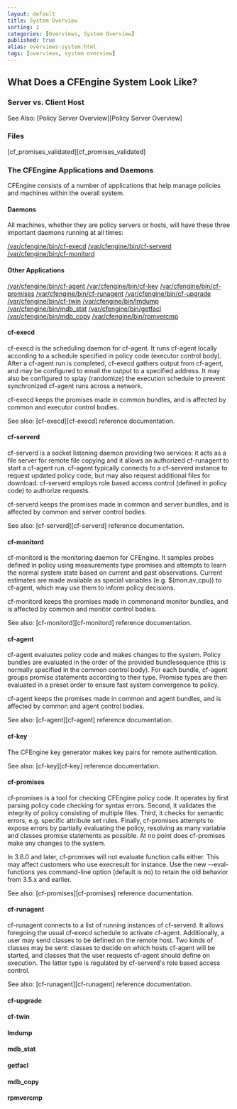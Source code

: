 ```yaml
---
layout: default
title: System Overview
sorting: 2
categories: [Overviews, System Overview]
published: true
alias: overviews-system.html
tags: [overviews, system overview]
---
```


## What Does a CFEngine System Look Like? 

### Server vs. Client Host ###

See Also: [Policy Server Overview][Policy Server Overview]

### Files ###

[cf_promises_validated][cf_promises_validated]

### The CFEngine Applications and Daemons ###

CFEngine consists of a number of applications that help manage policies and machines within the overall system.

#### Daemons ####

All machines, whether they are policy servers or hosts, will have these three important daemons running at all times:

[/var/cfengine/bin/cf-execd](#cf-execd)
[/var/cfengine/bin/cf-serverd](#cf-serverd)
[/var/cfengine/bin/cf-monitord](#cf-monitord)

#### Other Applications ####

[/var/cfengine/bin/cf-agent](#cf-agent)
[/var/cfengine/bin/cf-key](#cf-key)
[/var/cfengine/bin/cf-promises](#cf-promises)
[/var/cfengine/bin/cf-runagent](#cf-runagent)
[/var/cfengine/bin/cf-upgrade](#cf-upgrade)
[/var/cfengine/bin/cf-twin](#cf-twin)
[/var/cfengine/bin/lmdump](#lmdump)
[/var/cfengine/bin/mdb_stat](#mdb_stat)
[/var/cfengine/bin/getfacl](#getfacl) 
[/var/cfengine/bin/mdb_copy](#mdb_copy)
[/var/cfengine/bin/rpmvercmp](#rpmvercmp)

#### cf-execd ####

cf-execd is the scheduling daemon for cf-agent. It runs cf-agent locally according to a schedule specified in policy code (executor control body). After a cf-agent run is completed, cf-execd gathers output from cf-agent, and may be configured to email the output to a specified address. It may also be configured to splay (randomize) the execution schedule to prevent synchronized cf-agent runs across a network.

cf-execd keeps the promises made in common bundles, and is affected by common and executor control bodies.

See also: [cf-execd][cf-execd] reference documentation.

#### cf-serverd ####

cf-serverd is a socket listening daemon providing two services: it acts as a file server for remote file copying and it allows an authorized cf-runagent to start a cf-agent run. cf-agent typically connects to a cf-serverd instance to request updated policy code, but may also request additional files for download. cf-serverd employs role based access control (defined in policy code) to authorize requests.

cf-serverd keeps the promises made in common and server bundles, and is affected by common and server control bodies.

See also: [cf-serverd][cf-serverd] reference documentation.

#### cf-monitord ####

cf-monitord is the monitoring daemon for CFEngine. It samples probes defined in policy using measurements type promises and attempts to learn the normal system state based on current and past observations. Current estimates are made available as special variables (e.g. $(mon.av_cpu)) to cf-agent, which may use them to inform policy decisions.

cf-monitord keeps the promises made in commonand monitor bundles, and is affected by common and monitor control bodies.

See also: [cf-monitord][cf-monitord] reference documentation.


#### cf-agent ####

cf-agent evaluates policy code and makes changes to the system. Policy bundles are evaluated in the order of the provided bundlesequence (this is normally specified in the common control body). For each bundle, cf-agent groups promise statements according to their type. Promise types are then evaluated in a preset order to ensure fast system convergence to policy.

cf-agent keeps the promises made in common and agent bundles, and is affected by common and agent control bodies.

See also: [cf-agent][cf-agent] reference documentation.
 
#### cf-key ####

The CFEngine key generator makes key pairs for remote authentication.

See also: [cf-key][cf-key] reference documentation.
    
#### cf-promises ####

cf-promises is a tool for checking CFEngine policy code. It operates by first parsing policy code checking for syntax errors. Second, it validates the integrity of policy consisting of multiple files. Third, it checks for semantic errors, e.g. specific attribute set rules. Finally, cf-promises attempts to expose errors by partially evaluating the policy, resolving as many variable and classes promise statements as possible. At no point does cf-promises make any changes to the system.

In 3.6.0 and later, cf-promises will not evaluate function calls either. This may affect customers who use execresult for instance. Use the new --eval-functions yes command-line option (default is no) to retain the old behavior from 3.5.x and earlier.

See also: [cf-promises][cf-promises] reference documentation.
 
#### cf-runagent ####

cf-runagent connects to a list of running instances of cf-serverd. It allows foregoing the usual cf-execd schedule to activate cf-agent. Additionally, a user may send classes to be defined on the remote host. Two kinds of classes may be sent: classes to decide on which hosts cf-agent will be started, and classes that the user requests cf-agent should define on execution. The latter type is regulated by cf-serverd's role based access control.

See also: [cf-runagent][cf-runagent] reference documentation.

#### cf-upgrade ####
 
#### cf-twin ####

#### lmdump ####
  
#### mdb_stat ####
    
#### getfacl ####
    
#### mdb_copy ####
 
#### rpmvercmp ####


